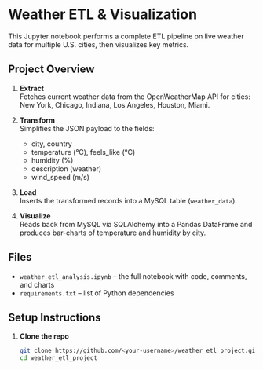 # Weather ETL & Visualization

This Jupyter notebook performs a complete ETL pipeline on live weather data for multiple U.S. cities, then visualizes key metrics.

## Project Overview

1. **Extract**  
   Fetches current weather data from the OpenWeatherMap API for cities: New York, Chicago, Indiana, Los Angeles, Houston, Miami.

2. **Transform**  
   Simplifies the JSON payload to the fields:  
   - city, country  
   - temperature (°C), feels_like (°C)  
   - humidity (%)  
   - description (weather)  
   - wind_speed (m/s)  

3. **Load**  
   Inserts the transformed records into a MySQL table (`weather_data`).

4. **Visualize**  
   Reads back from MySQL via SQLAlchemy into a Pandas DataFrame and produces bar-charts of temperature and humidity by city.

## Files

- `weather_etl_analysis.ipynb` – the full notebook with code, comments, and charts  
- `requirements.txt` – list of Python dependencies  

## Setup Instructions

1. **Clone the repo**

   ```bash
   git clone https://github.com/<your-username>/weather_etl_project.git
   cd weather_etl_project

